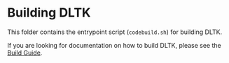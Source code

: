 # Building DLTK

This folder contains the entrypoint script (`codebuild.sh`) for building DLTK.

If you are looking for documentation on how to build DLTK, please see the [Build Guide](../docs/developer/build.md).
